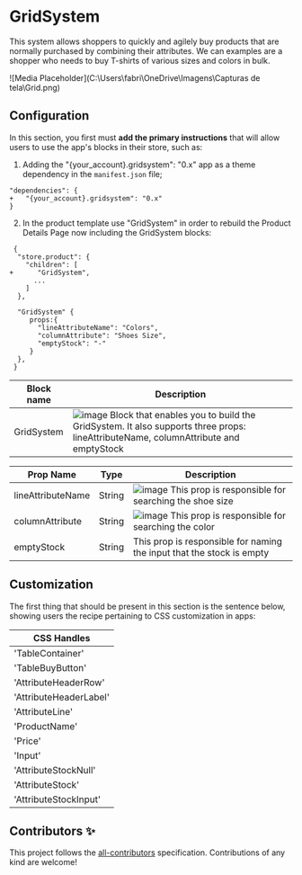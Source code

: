 # GridSystem

This system allows shoppers to quickly and agilely buy products that are normally purchased by combining their attributes. We can examples are a shopper who needs to buy T-shirts of various sizes and colors in bulk.

![Media Placeholder](C:\Users\fabri\OneDrive\Imagens\Capturas de tela\Grid.png)

## Configuration

In this section, you first must **add the primary instructions** that will allow users to use the app's blocks in their store, such as:

1. Adding the "{your_account}.gridsystem": "0.x" app as a theme dependency in the `manifest.json` file;

```
"dependencies": {
+   "{your_account}.gridsystem": "0.x"
}
```

2. In the product template use "GridSystem" in order to rebuild the Product Details Page now including the GridSystem blocks:

```
 {
  "store.product": {
    "children": [
+      "GridSystem",
      ...
    ]
  },

  "GridSystem" {
     props:{
       "lineAttributeName": "Colors",
       "columnAttribute": "Shoes Size",
       "emptyStock": "-"
     }
  },
 }
```

| Block name | Description                                                                                                                                                                                                                                    |
| ---------- | ---------------------------------------------------------------------------------------------------------------------------------------------------------------------------------------------------------------------------------------------- |
| GridSystem | ![image](https://user-images.githubusercontent.com/9255820/137956653-c028c12b-804d-460d-bc96-9bd128293d2c.png) Block that enables you to build the GridSystem. It also supports three props: lineAttributeName, columnAttribute and emptyStock |

| Prop Name         | Type   | Description                                                                                                                                                         |
| ----------------- | ------ | ------------------------------------------------------------------------------------------------------------------------------------------------------------------- |
| lineAttributeName | String | ![image](https://user-images.githubusercontent.com/9255820/137959981-6f8eed23-f2d1-4f14-92e0-597ba7fc2403.png) This prop is responsible for searching the shoe size |
| columnAttribute   | String | ![image](https://user-images.githubusercontent.com/9255820/137960036-9db385de-9cba-4e5f-a180-a33d2baa881c.png) This prop is responsible for searching the color     |
| emptyStock        | String | This prop is responsible for naming the input that the stock is empty                                                                                               |

## Customization

The first thing that should be present in this section is the sentence below, showing users the recipe pertaining to CSS customization in apps:

| CSS Handles            |
| ---------------------- |
| 'TableContainer'       |
| 'TableBuyButton'       |
| 'AttributeHeaderRow'   |
| 'AttributeHeaderLabel' |
| 'AttributeLine'        |
| 'ProductName'          |
| 'Price'                |
| 'Input'                |
| 'AttributeStockNull'   |
| 'AttributeStock'       |
| 'AttributeStockInput'  |

## Contributors ✨

This project follows the [all-contributors](https://github.com/all-contributors/all-contributors) specification. Contributions of any kind are welcome!
